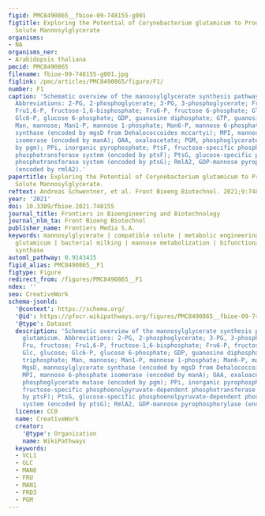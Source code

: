 ```yaml
---
figid: PMC8490865__fbioe-09-748155-g001
figtitle: Exploring the Potential of Corynebacterium glutamicum to Produce the Compatible
  Solute Mannosylglycerate
organisms:
- NA
organisms_ner:
- Arabidopsis thaliana
pmcid: PMC8490865
filename: fbioe-09-748155-g001.jpg
figlink: /pmc/articles/PMC8490865/figure/F1/
number: F1
caption: 'Schematic overview of the mannosylglycerate synthesis pathway in C. glutamicum.
  Abbreviations: 2-PG, 2-phosphoglycerate; 3-PG, 3-phosphoglycerate; Fru, fructose;
  Fru1,6-P, fructose-1,6-bisphosphate; Fru6-P, fructose 6-phosphate; Glc, glucose;
  Glc6-P, glucose 6-phosphate; GDP, guanosine diphosphate; GTP, guanosine triphosphate;
  Man, mannose; Man1-P, mannose 1-phosphate; Man6-P, mannose 6-phosphate; MgsD, mannosylglycerate
  synthase (encoded by mgsD from Dehalococcoides mccartyi); MPI, mannose 6-phosphate
  isomerase (encoded by manA); OAA, oxaloacetate; PGM, phosphoglycerate mutase (encoded
  by pgm); PPi, inorganic pyrophosphate; PtsF, fructose-specific phosphoenolpyruvate-dependent
  phosphotransferase system (encoded by ptsF); PtsG, glucose-specific phosphoenolpyruvate-dependent
  phosphotransferase system (encoded by ptsG); RmlA2, GDP-mannose pyrophosphorylase
  (encoded by rmlA2).'
papertitle: Exploring the Potential of Corynebacterium glutamicum to Produce the Compatible
  Solute Mannosylglycerate.
reftext: Andreas Schwentner, et al. Front Bioeng Biotechnol. 2021;9:748155.
year: '2021'
doi: 10.3389/fbioe.2021.748155
journal_title: Frontiers in Bioengineering and Biotechnology
journal_nlm_ta: Front Bioeng Biotechnol
publisher_name: Frontiers Media S.A.
keywords: mannosylglycerate | compatible solute | metabolic engineering | Corynebacterium
  glutamicum | bacterial milking | mannose metabolization | bifunctional mannosylglycerate
  synthase
automl_pathway: 0.9143415
figid_alias: PMC8490865__F1
figtype: Figure
redirect_from: /figures/PMC8490865__F1
ndex: ''
seo: CreativeWork
schema-jsonld:
  '@context': https://schema.org/
  '@id': https://pfocr.wikipathways.org/figures/PMC8490865__fbioe-09-748155-g001.html
  '@type': Dataset
  description: 'Schematic overview of the mannosylglycerate synthesis pathway in C.
    glutamicum. Abbreviations: 2-PG, 2-phosphoglycerate; 3-PG, 3-phosphoglycerate;
    Fru, fructose; Fru1,6-P, fructose-1,6-bisphosphate; Fru6-P, fructose 6-phosphate;
    Glc, glucose; Glc6-P, glucose 6-phosphate; GDP, guanosine diphosphate; GTP, guanosine
    triphosphate; Man, mannose; Man1-P, mannose 1-phosphate; Man6-P, mannose 6-phosphate;
    MgsD, mannosylglycerate synthase (encoded by mgsD from Dehalococcoides mccartyi);
    MPI, mannose 6-phosphate isomerase (encoded by manA); OAA, oxaloacetate; PGM,
    phosphoglycerate mutase (encoded by pgm); PPi, inorganic pyrophosphate; PtsF,
    fructose-specific phosphoenolpyruvate-dependent phosphotransferase system (encoded
    by ptsF); PtsG, glucose-specific phosphoenolpyruvate-dependent phosphotransferase
    system (encoded by ptsG); RmlA2, GDP-mannose pyrophosphorylase (encoded by rmlA2).'
  license: CC0
  name: CreativeWork
  creator:
    '@type': Organization
    name: WikiPathways
  keywords:
  - VCL1
  - GLC
  - MAN6
  - FRU
  - MAN1
  - FRD3
  - PGM
---
```

